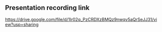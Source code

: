 ## Presentation recording link
https://drive.google.com/file/d/1Ir02q_PzCRDXzBMQz9nwqv5aQrSeJJ31/view?usp=sharing
###
